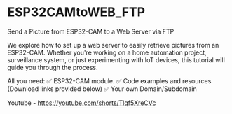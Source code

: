 # ESP32CAMtoWEB_FTP
Send a Picture from ESP32-CAM to a Web Server via FTP

We explore how to set up a web server to easily retrieve pictures from an ESP32-CAM. Whether you're working on a home automation project, surveillance system, or just experimenting with IoT devices, this tutorial will guide you through the process.

All you need:
✅ ESP32-CAM module.
✅ Code examples and resources (Download links provided below)
✅ Your own Domain/Subdomain 

Youtube - https://youtube.com/shorts/Tlqf5XreCVc
